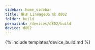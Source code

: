 ```yaml
---
sidebar: home_sidebar
title: 编译 LineageOS 给 d802
folder: build
permalink: /devices/d802/build
device: d802
---
```

{% include templates/device_build.md %}
